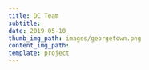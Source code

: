 ```yaml
---
title: DC Team
subtitle:
date: 2019-05-10
thumb_img_path: images/georgetown.png
content_img_path: 
template: project
---
```

